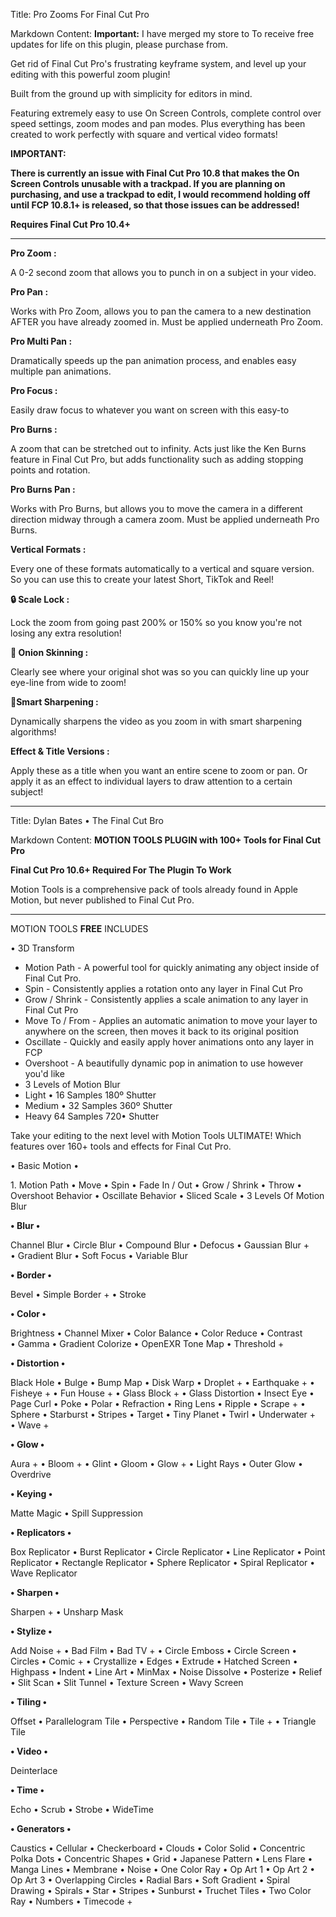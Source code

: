 Title: Pro Zooms For Final Cut Pro

Markdown Content:
**Important:** I have merged my store to  To receive free updates for life on this plugin, please purchase from.

Get rid of Final Cut Pro's frustrating keyframe system, and level up your editing with this powerful zoom plugin!

Built from the ground up with simplicity for editors in mind.

Featuring extremely easy to use On Screen Controls, complete control over speed settings, zoom modes and pan modes. Plus everything has been created to work perfectly with square and vertical video formats!

**IMPORTANT:**

**There is currently an issue with Final Cut Pro 10.8 that makes the On Screen Controls unusable with a trackpad. If you are planning on purchasing, and use a trackpad to edit, I would recommend holding off until FCP 10.8.1+ is released, so that those issues can be addressed!**

**Requires Final Cut Pro 10.4+**

* * *

**Pro Zoom :**

A 0-2 second zoom that allows you to punch in on a subject in your video.

**Pro Pan :**

Works with Pro Zoom, allows you to pan the camera to a new destination AFTER you have already zoomed in. Must be applied underneath Pro Zoom.

**Pro Multi Pan :**

Dramatically speeds up the pan animation process, and enables easy multiple pan animations.

**Pro Focus :**

Easily draw focus to whatever you want on screen with this easy-to

**Pro Burns :**

A zoom that can be stretched out to infinity. Acts just like the Ken Burns feature in Final Cut Pro, but adds functionality such as adding stopping points and rotation.

**Pro Burns Pan :**

Works with Pro Burns, but allows you to move the camera in a different direction midway through a camera zoom. Must be applied underneath Pro Burns.

**Vertical Formats :**

Every one of these formats automatically to a vertical and square version. So you can use this to create your latest Short, TikTok and Reel!

**🔒 Scale Lock :**

Lock the zoom from going past 200% or 150% so you know you're not losing any extra resolution!

**🧅 Onion Skinning :**

Clearly see where your original shot was so you can quickly line up your eye-line from wide to zoom!

🔪**Smart Sharpening :**

Dynamically sharpens the video as you zoom in with smart sharpening algorithms!

**Effect & Title Versions :**

Apply these as a title when you want an entire scene to zoom or pan. Or apply it as an effect to individual layers to draw attention to a certain subject!

---

Title: Dylan Bates • The Final Cut Bro

Markdown Content:
**MOTION TOOLS PLUGIN with 100+ Tools for Final Cut Pro**

**Final Cut Pro 10.6+ Required For The Plugin To Work**

Motion Tools is a comprehensive pack of tools already found in Apple Motion, but never published to Final Cut Pro.

* * *

MOTION TOOLS **FREE** INCLUDES

• 3D Transform

*   Motion Path - A powerful tool for quickly animating any object inside of Final Cut Pro.
*   Spin - Consistently applies a rotation onto any layer in Final Cut Pro
*   Grow / Shrink - Consistently applies a scale animation to any layer in Final Cut Pro
*   Move To / From - Applies an automatic animation to move your layer to anywhere on the screen, then moves it back to its original position 
*   Oscillate - Quickly and easily apply hover animations onto any layer in FCP
*   Overshoot - A beautifully dynamic pop in animation to use however you'd like
*   3 Levels of Motion Blur
*   Light • 16 Samples 180º Shutter
*   Medium • 32 Samples 360º Shutter
*   Heavy 64 Samples 720• Shutter

Take your editing to the next level with Motion Tools ULTIMATE! Which features over 160+ tools and effects for Final Cut Pro.

• Basic Motion • 

1\. Motion Path • Move • Spin • Fade In / Out • Grow / Shrink • Throw • Overshoot Behavior • Oscillate Behavior • Sliced Scale • 3 Levels Of Motion Blur

**• Blur •**

Channel Blur • Circle Blur • Compound Blur • Defocus • Gaussian Blur + • Gradient Blur • Soft Focus • Variable Blur

**• Border •**

Bevel • Simple Border + • Stroke

**• Color •**

Brightness • Channel Mixer • Color Balance • Color Reduce • Contrast • Gamma • Gradient Colorize • OpenEXR Tone Map • Threshold +

**• Distortion •**

Black Hole • Bulge • Bump Map • Disk Warp • Droplet + • Earthquake + • Fisheye + • Fun House + • Glass Block + • Glass Distortion • Insect Eye • Page Curl • Poke • Polar • Refraction • Ring Lens • Ripple • Scrape + • Sphere • Starburst • Stripes • Target • Tiny Planet • Twirl • Underwater + • Wave +

**• Glow •**

Aura + • Bloom + • Glint • Gloom • Glow + • Light Rays • Outer Glow • Overdrive

**• Keying •**

Matte Magic • Spill Suppression

**• Replicators •**

Box Replicator • Burst Replicator • Circle Replicator • Line Replicator • Point Replicator • Rectangle Replicator • Sphere Replicator • Spiral Replicator • Wave Replicator

**• Sharpen •**

Sharpen + • Unsharp Mask

**• Stylize •**

Add Noise + • Bad Film • Bad TV + • Circle Emboss • Circle Screen • Circles • Comic + • Crystallize • Edges • Extrude • Hatched Screen • Highpass • Indent • Line Art • MinMax • Noise Dissolve • Posterize • Relief • Slit Scan • Slit Tunnel • Texture Screen • Wavy Screen

**• Tiling •**

Offset • Parallelogram Tile • Perspective • Random Tile • Tile + • Triangle Tile

**• Video •**

Deinterlace

**• Time •**

Echo • Scrub • Strobe • WideTime

**• Generators •**

Caustics • Cellular • Checkerboard • Clouds • Color Solid • Concentric Polka Dots • Concentric Shapes • Grid • Japanese Pattern • Lens Flare • Manga Lines • Membrane • Noise • One Color Ray • Op Art 1 • Op Art 2 • Op Art 3 • Overlapping Circles • Radial Bars • Soft Gradient • Spiral Drawing • Spirals • Star • Stripes • Sunburst • Truchet Tiles • Two Color Ray • Numbers • Timecode +
